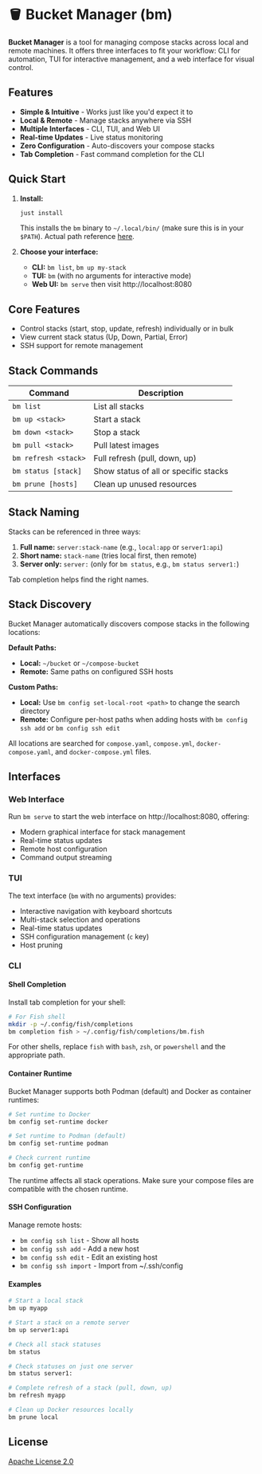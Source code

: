# 🪣 Bucket Manager (bm)

**Bucket Manager** is a tool for managing compose stacks across local and remote machines. It offers three interfaces to fit your workflow: CLI for automation, TUI for interactive management, and a web interface for visual control.

## Features

- **Simple & Intuitive** - Works just like you'd expect it to
- **Local & Remote** - Manage stacks anywhere via SSH
- **Multiple Interfaces** - CLI, TUI, and Web UI
- **Real-time Updates** - Live status monitoring
- **Zero Configuration** - Auto-discovers your compose stacks
- **Tab Completion** - Fast command completion for the CLI

## Quick Start

1. **Install:**
   ```bash
   just install
   ```
   This installs the `bm` binary to `~/.local/bin/` (make sure this is in your `$PATH`). Actual path reference [here](https://docs.rs/dirs/latest/dirs/fn.executable_dir.html).

2. **Choose your interface:**
   - **CLI:** `bm list`, `bm up my-stack`
   - **TUI:** `bm` (with no arguments for interactive mode)
   - **Web UI:** `bm serve` then visit http://localhost:8080

## Core Features

- Control stacks (start, stop, update, refresh) individually or in bulk
- View current stack status (Up, Down, Partial, Error)
- SSH support for remote management

## Stack Commands

| Command | Description |
|---------|-------------|
| `bm list` | List all stacks |
| `bm up <stack>` | Start a stack |
| `bm down <stack>` | Stop a stack |
| `bm pull <stack>` | Pull latest images |
| `bm refresh <stack>` | Full refresh (pull, down, up) |
| `bm status [stack]` | Show status of all or specific stacks |
| `bm prune [hosts]` | Clean up unused resources |

## Stack Naming

Stacks can be referenced in three ways:

1. **Full name:** `server:stack-name` (e.g., `local:app` or `server1:api`)
2. **Short name:** `stack-name` (tries local first, then remote)
3. **Server only:** `server:` (only for `bm status`, e.g., `bm status server1:`)

Tab completion helps find the right names.

## Stack Discovery

Bucket Manager automatically discovers compose stacks in the following locations:

**Default Paths:**
- **Local:** `~/bucket` or `~/compose-bucket`
- **Remote:** Same paths on configured SSH hosts

**Custom Paths:**
- **Local:** Use `bm config set-local-root <path>` to change the search directory
- **Remote:** Configure per-host paths when adding hosts with `bm config ssh add` or `bm config ssh edit`

All locations are searched for `compose.yaml`, `compose.yml`, `docker-compose.yaml`, and `docker-compose.yml` files.

## Interfaces

### Web Interface

Run `bm serve` to start the web interface on http://localhost:8080, offering:
- Modern graphical interface for stack management
- Real-time status updates
- Remote host configuration
- Command output streaming

### TUI

The text interface (`bm` with no arguments) provides:
- Interactive navigation with keyboard shortcuts
- Multi-stack selection and operations
- Real-time status updates
- SSH configuration management (`c` key)
- Host pruning

### CLI

#### Shell Completion

Install tab completion for your shell:

```bash
# For Fish shell
mkdir -p ~/.config/fish/completions
bm completion fish > ~/.config/fish/completions/bm.fish
```

For other shells, replace `fish` with `bash`, `zsh`, or `powershell` and the appropriate path.

#### Container Runtime

Bucket Manager supports both Podman (default) and Docker as container runtimes:

```bash
# Set runtime to Docker
bm config set-runtime docker

# Set runtime to Podman (default)
bm config set-runtime podman

# Check current runtime
bm config get-runtime
```

The runtime affects all stack operations. Make sure your compose files are compatible with the chosen runtime.

#### SSH Configuration

Manage remote hosts:
- `bm config ssh list` - Show all hosts
- `bm config ssh add` - Add a new host
- `bm config ssh edit` - Edit an existing host
- `bm config ssh import` - Import from ~/.ssh/config

#### Examples

```bash
# Start a local stack
bm up myapp

# Start a stack on a remote server
bm up server1:api

# Check all stack statuses
bm status

# Check statuses on just one server
bm status server1:

# Complete refresh of a stack (pull, down, up)
bm refresh myapp

# Clean up Docker resources locally
bm prune local
```

## License

[Apache License 2.0](LICENSE)

